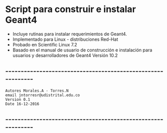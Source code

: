 # Script para construir e instalar Geant4

 - Incluye rutinas para instalar requerimientos de Geant4.
 - Implementado para Linux  - distribuciones Red-Hat
 - Probado en Scientific Linux 7.2
 - Basado en el manual de usuario de construcción e instalación 
   para usuarios y desarrolladores de Geant4 Versión 10.2  

## ------------------------------------------------------------
 ```
 Autores Morales.A - Torres.N 
 email jntorresr@udistrital.edu.co
 Version 0.1
 Date 16-12-2016
 ```
## ------------------------------------------------------------
